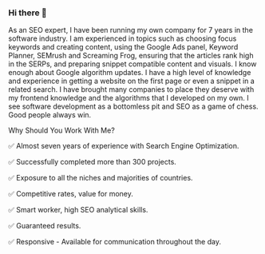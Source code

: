 ### Hi there 👋

<!--
**ZamranSoftware/ZamranSoftware** is a ✨ _special_ ✨ repository because its `README.md` (this file) appears on your GitHub profile.

Here are some ideas to get you started:

- 🔭 I’m currently working on ...
- 🌱 I’m currently learning ...
- 👯 I’m looking to collaborate on ...
- 🤔 I’m looking for help with ...
- 💬 Ask me about ...
- 📫 How to reach me: ...
- 😄 Pronouns: ...
- ⚡ Fun fact: ...
-->

As an SEO expert, I have been running my own company for 7 years in the software industry. I am experienced in topics such as choosing focus keywords and creating content, using the Google Ads panel, Keyword Planner, SEMrush and Screaming Frog, ensuring that the articles rank high in the SERPs, and preparing snippet compatible content and visuals. I know enough about Google algorithm updates. I have a high level of knowledge and experience in getting a website on the first page or even a snippet in a related search. I have brought many companies to place they deserve with my frontend knowledge and the algorithms that I developed on my own. I see software development as a bottomless pit and SEO as a game of chess. Good people always win.

Why Should You Work With Me?

✅ Almost seven years of experience with Search Engine Optimization.

✅ Successfully completed more than 300 projects.

✅ Exposure to all the niches and majorities of countries.

✅ Competitive rates, value for money.

✅ Smart worker, high SEO analytical skills.

✅ Guaranteed results.

✅ Responsive - Available for communication throughout the day.


